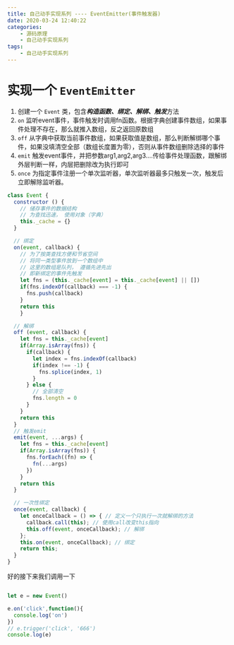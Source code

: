 ```yaml
---
title: 自己动手实现系列 ---- EventEmitter(事件触发器)
date: 2020-03-24 12:40:22
categories: 
	- 源码原理
	- 自己动手实现系列
tags: 
	- 自己动手实现系列
---
```

# 实现一个 `EventEmitter`
1. 创建一个 `Event` 类，包含***构造函数、绑定、解绑、触发***方法
2. `on` 监听event事件，事件触发时调用fn函数。根据字典创建事件数组，如果事件处理不存在，那么就推入数组，反之返回原数组
3. `off` 从字典中获取当前事件数组，如果获取值是数组，那么判断解绑哪个事件，如果没填清空全部（数组长度置为零），否则从事件数组删除选择的事件
4. `emit` 触发event事件，并把参数arg1,arg2,arg3....传给事件处理函数，跟解绑外层判断一样，内层把删除改为执行即可
5. `once` 为指定事件注册一个单次监听器，单次监听器最多只触发一次，触发后立即解除监听器。

``` js
class Event {
  constructor () {
    // 储存事件的数据结构
    // 为查找迅速， 使用对象（字典）
    this._cache = {}
  }

  // 绑定
  on(event, callback) {
    // 为了按类查找方便和节省空间
    // 将同一类型事件放到一个数组中
    // 这里的数组是队列， 遵循先进先出
    // 即新绑定的事件先触发
    let fns = (this._cache[event] = this._cache[event] || [])
    if(fns.indexOf(callback) === -1) {
      fns.push(callback)
    }
    return this
    }

  // 解绑
  off (event, callback) {
    let fns = this._cache[event]
    if(Array.isArray(fns)) {
      if(callback) {
        let index = fns.indexOf(callback)
        if(index !== -1) {
          fns.splice(index, 1)
        }
      } else {
        // 全部清空
        fns.length = 0
      }
    }
    return this
  }
  // 触发emit
  emit(event, ...args) {
    let fns = this._cache[event]
    if(Array.isArray(fns)) {
      fns.forEach((fn) => {
        fn(...args)
      })
    }
    return this
  }

  // 一次性绑定
  once(event, callback) {
    let onceCallback = () => { // 定义一个只执行一次就解绑的方法
      callback.call(this); // 使用call改变this指向
      this.off(event, onceCallback); // 解绑
    };
    this.on(event, onceCallback); // 绑定
    return this;
  }
}
```
好的接下来我们调用一下
``` js

let e = new Event()

e.on('click',function(){
  console.log('on')
})
// e.trigger('click', '666')
console.log(e)
```
